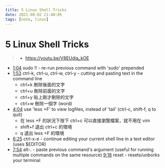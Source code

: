 ```yaml
---
title: 5 Linux Shell Tricks
date: 2021-08-02 21:40:05
tags: [note, linux]
---
```


# 5 Linux Shell Tricks
> - https://youtu.be/V8EUdia_kOE

- [1:04](https://www.youtube.com/watch?v=V8EUdia_kOE&t=64s) sudo !! - re-run previous command with 'sudo' prepended
- [1:53](https://www.youtube.com/watch?v=V8EUdia_kOE&t=113s) ctrl-k, ctrl-u, ctrl-w, ctrl-y - cutting and pasting text in the command line
    - ctrl+k 刪除後面的文字
    - ctrl+u 刪除前面的文字
    - ctrl+y 貼上剛才刪除的文字
    - ctrl+w 刪除一個字 (word)
- [4:04](https://www.youtube.com/watch?v=V8EUdia_kOE&t=244s) use 'less +F' to view logfiles, instead of 'tail' (ctrl-c, shift-f, q to quit)
    - 在 less +F 的狀況下按下 ctrl+c 可以直接瀏覽檔案，就不用在 vim
    - shift+f 退出 ctrl+c 的環境
    - q 退出 less +F 的環境
- [6:25](https://www.youtube.com/watch?v=V8EUdia_kOE&t=385s) ctrl-x-e - continue editing your current shell line in a text editor (uses $EDITOR)
- [7:54](https://www.youtube.com/watch?v=V8EUdia_kOE&t=474s) alt-. - paste previous command's argument (useful for running multiple commands on the same resource) [9:18](https://www.youtube.com/watch?v=V8EUdia_kOE&t=558s) reset - resets/unborks your terminal

